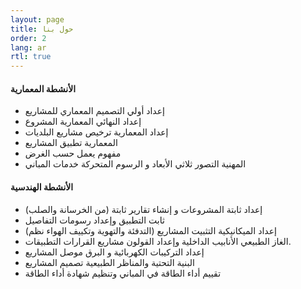 ```yaml
---
layout: page
title: حول بنا
order: 2
lang: ar
rtl: true
---
```


#### الأنشطة المعمارية
- إعداد أولي التصميم المعماري للمشاريع
- إعداد النهائي المعمارية المشروع 
- إعداد المعمارية ترخيص مشاريع البلديات
- المعمارية تطبيق المشاريع
- مفهوم يعمل حسب الغرض
- المهنية التصور ثلاثي الأبعاد و الرسوم المتحركة خدمات المباني

#### الأنشطة الهندسية
- إعداد ثابتة المشروعات و إنشاء تقارير ثابتة (من الخرسانة والصلب)
- ثابت التطبيق وإعداد رسومات التفاصيل
- إعداد الميكانيكية التثبيت المشاريع (التدفئة والتهوية وتكييف الهواء نظم)
- الغاز الطبيعي الأنابيب الداخلية وإعداد القولون مشاريع القرارات التطبيقات.
- إعداد التركيبات الكهربائية و البرق موصل المشاريع
- البنية التحتية والمناظر الطبيعية تصميم المشاريع
- تقييم أداء الطاقة في المباني وتنظيم شهادة أداء الطاقة
